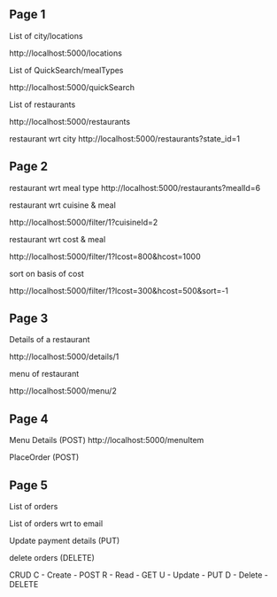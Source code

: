 ## Page 1

List of city/locations

http://localhost:5000/locations

List of QuickSearch/mealTypes

http://localhost:5000/quickSearch

List of restaurants

http://localhost:5000/restaurants

restaurant wrt city
http://localhost:5000/restaurants?state_id=1

## Page 2

restaurant wrt meal type
http://localhost:5000/restaurants?mealId=6

restaurant wrt cuisine & meal

http://localhost:5000/filter/1?cuisineId=2

restaurant wrt cost & meal

http://localhost:5000/filter/1?lcost=800&hcost=1000

sort on basis of cost

http://localhost:5000/filter/1?lcost=300&hcost=500&sort=-1

## Page 3

Details of a restaurant

http://localhost:5000/details/1

menu of restaurant

http://localhost:5000/menu/2

## Page 4

Menu Details (POST)
http://localhost:5000/menuItem

PlaceOrder (POST)

## Page 5

List of orders

List of orders wrt to email

Update payment details (PUT)

delete orders (DELETE)

CRUD
C - Create - POST
R - Read - GET
U - Update - PUT
D - Delete - DELETE
